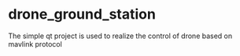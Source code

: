 ﻿# drone_ground_station

The simple qt project is used to realize the control of drone based on mavlink protocol
